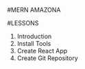 #MERN AMAZONA

#LESSONS
1. Introduction
2. Install Tools
3. Create React App
4. Create Git Repository